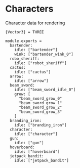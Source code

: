 Characters
==========

Character data for rendering

    {Vector3} = THREE
 
    module.exports =
      bartender:
        idle: ["bartender"]
        wink: ["bartender_wink_0"]
      robo_sheriff:
        idle: ["robot_sheriff"]
      cactus:
        idle: ["cactus"]
      arrow:
        idle: ["arrow"]
      beam_sword: 
        idle: ["beam_sword_idle_0"]
        grow: [
          "beam_sword_grow_0"
          "beam_sword_grow_1"
          "beam_sword_grow_2"
          "beam_sword_grow_3"
        ]
      branding_iron: 
        idle: ["branding_iron"]
      character:
        idle: ["character"]
      gun: 
        idle: ["gun"]
      hoverboard:
        idle: ["hoverboard"]
      jetpack_bandit:
        idle: ["jetpack_bandit"]